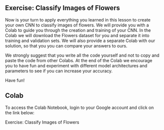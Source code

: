 ## Exercise: Classify Images of Flowers

Now is your turn to apply everything you learned in this lesson to create your own CNN to classify images of flowers. We will provide you with a Colab to guide you through the creation and training of your CNN. In the Colab we will download the Flowers dataset for you and separate it into training and validation sets. We will also provide a separate Colab with our solution, so that you you can compare your answers to ours.

We strongly suggest that you write all the code yourself and not to copy and paste the code from other Colabs. At the end of the Colab we encourage you to have fun and experiment with different model architectures and parameters to see if you can increase your accuracy.

Have fun!

## Colab
To access the Colab Notebook, login to your Google account and click on the link below:

Exercise: Classify Images of Flowers